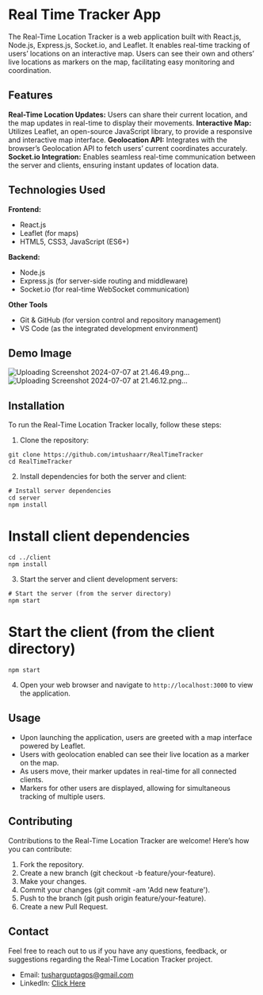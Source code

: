 # Real Time Tracker App

The Real-Time Location Tracker is a web application built with React.js, Node.js, Express.js, Socket.io, and Leaflet. It enables real-time tracking of users’ locations on an interactive map. Users can see their own and others’ live locations as markers on the map, facilitating easy monitoring and coordination.

## Features

**Real-Time Location Updates:** Users can share their current location, and the map updates in real-time to display their movements.
**Interactive Map:** Utilizes Leaflet, an open-source JavaScript library, to provide a responsive and interactive map interface.
**Geolocation API:** Integrates with the browser’s Geolocation API to fetch users’ current coordinates accurately.
**Socket.io Integration:** Enables seamless real-time communication between the server and clients, ensuring instant updates of location data.

## Technologies Used

**Frontend:**
- React.js
- Leaflet (for maps)
- HTML5, CSS3, JavaScript (ES6+)

**Backend:**
- Node.js
- Express.js (for server-side routing and middleware)
- Socket.io (for real-time WebSocket communication)

**Other Tools**
- Git & GitHub (for version control and repository management)
- VS Code (as the integrated development environment)

## Demo Image
![Uploading Screenshot 2024-07-07 at 21.46.49.png…]()
![Uploading Screenshot 2024-07-07 at 21.46.12.png…]()



## Installation

To run the Real-Time Location Tracker locally, follow these steps:

1. Clone the repository:
```
git clone https://github.com/imtushaarr/RealTimeTracker
cd RealTimeTracker
```

2. Install dependencies for both the server and client:
```
# Install server dependencies
cd server
npm install
```

# Install client dependencies
```
cd ../client
npm install
```

3. Start the server and client development servers:
```
# Start the server (from the server directory)
npm start
```

# Start the client (from the client directory)
```
npm start
```

4. Open your web browser and navigate to ``` http://localhost:3000 ``` to view the application.

## Usage

- Upon launching the application, users are greeted with a map interface powered by Leaflet.
- Users with geolocation enabled can see their live location as a marker on the map.
- As users move, their marker updates in real-time for all connected clients.
- Markers for other users are displayed, allowing for simultaneous tracking of multiple users.

## Contributing

Contributions to the Real-Time Location Tracker are welcome! Here’s how you can contribute:

1. Fork the repository.
2. Create a new branch (git checkout -b feature/your-feature).
3. Make your changes.
4. Commit your changes (git commit -am 'Add new feature').
5. Push to the branch (git push origin feature/your-feature).
7. Create a new Pull Request.

## Contact

Feel free to reach out to us if you have any questions, feedback, or suggestions regarding the Real-Time Location Tracker project.

- Email: tusharguptagps@gmail.com
- LinkedIn: <a href="https://linkedin.com/in/imtushaarr">Click Here</a>

